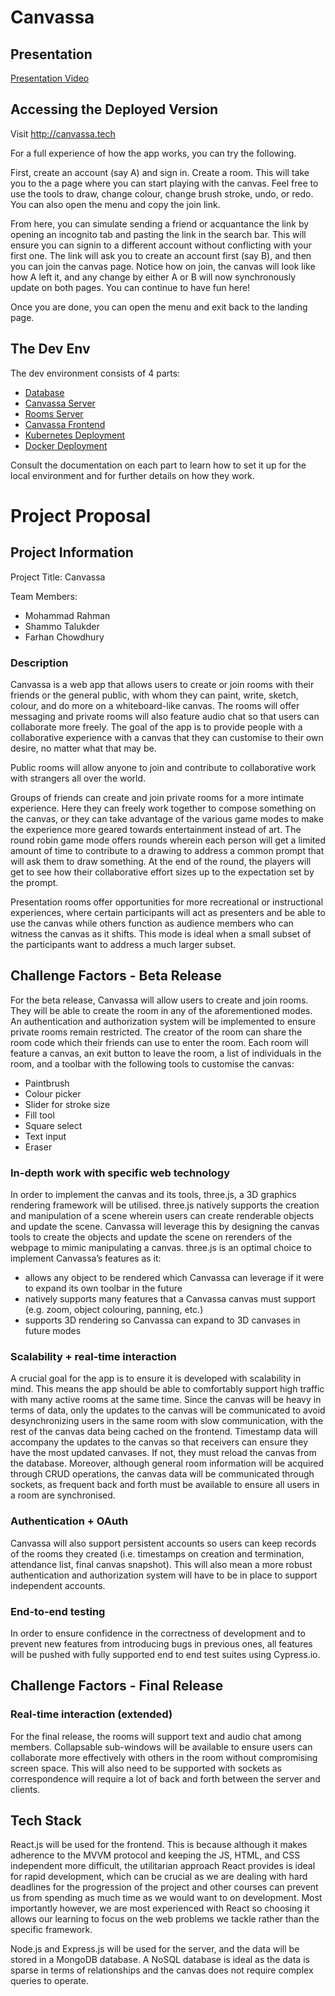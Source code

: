 # Canvassa

## Presentation

[Presentation Video](https://youtu.be/MKy910K6rUg)

## Accessing the Deployed Version

Visit http://canvassa.tech

For a full experience of how the app works, you can try the following.

First, create an account (say A) and sign in. Create a room. This will take you to the a page where you can start playing with the canvas. Feel free to use the tools to draw, change colour, change brush stroke, undo, or redo. You can also open the menu and copy the join link.

From here, you can simulate sending a friend or acquantance the link by opening an incognito tab and pasting the link in the search bar. This will ensure you can signin to a different account without conflicting with your first one. The link will ask you to create an account first (say B), and then you can join the canvas page. Notice how on join, the canvas will look like how A left it, and any change by either A or B will now synchronously update on both pages. You can continue to have fun here!

Once you are done, you can open the menu and exit back to the landing page.

## The Dev Env

The dev environment consists of 4 parts:
- [Database](./doc/Database.md)
- [Canvassa Server](./doc/Backend.md)
- [Rooms Server](./doc/roomserver.md)
- [Canvassa Frontend](./doc/Frontend.md)
- [Kubernetes Deployment](./doc/kubernetes.md)
- [Docker Deployment](./doc/dockerdeployment.md)

Consult the documentation on each part to learn how to set it up for the local environment and for further details on how they work.

# Project Proposal

## Project Information

Project Title: Canvassa

Team Members:

- Mohammad Rahman
- Shammo Talukder
- Farhan Chowdhury

### Description

Canvassa is a web app that allows users to create or join rooms with their friends or the general public, with whom they can paint, write, sketch, colour, and do more on a whiteboard-like canvas. The rooms will offer messaging and private rooms will also feature audio chat so that users can collaborate more freely. The goal of the app is to provide people with a collaborative experience with a canvas that they can customise to their own desire, no matter what that may be.

Public rooms will allow anyone to join and contribute to collaborative work with strangers all over the world.

Groups of friends can create and join private rooms for a more intimate experience. Here they can freely work together to compose something on the canvas, or they can take advantage of the various game modes to make the experience more geared towards entertainment instead of art. The round robin game mode offers rounds wherein each person will get a limited amount of time to contribute to a drawing to address a common prompt that will ask them to draw something. At the end of the round, the players will get to see how their collaborative effort sizes up to the expectation set by the prompt.

Presentation rooms offer opportunities for more recreational or instructional experiences, where certain participants will act as presenters and be able to use the canvas while others function as audience members who can witness the canvas as it shifts. This mode is ideal when a small subset of the participants want to address a much larger subset.

## Challenge Factors - Beta Release

For the beta release, Canvassa will allow users to create and join rooms. They will be able to create the room in any of the aforementioned modes. An authentication and authorization system will be implemented to ensure private rooms remain restricted. The creator of the room can share the room code which their friends can use to enter the room. Each room will feature a canvas, an exit button to leave the room, a list of individuals in the room, and a toolbar with the following tools to customise the canvas:

- Paintbrush
- Colour picker
- Slider for stroke size
- Fill tool
- Square select
- Text input
- Eraser

### In-depth work with specific web technology

In order to implement the canvas and its tools, three.js, a 3D graphics rendering framework will be utilised. three.js natively supports the creation and manipulation of a scene wherein users can create renderable objects and update the scene. Canvassa will leverage this by designing the canvas tools to create the objects and update the scene on rerenders of the webpage to mimic manipulating a canvas. three.js is an optimal choice to implement Canvassa’s features as it:

- allows any object to be rendered which Canvassa can leverage if it were to expand its own toolbar in the future
- natively supports many features that a Canvassa canvas must support (e.g. zoom, object colouring, panning, etc.)
- supports 3D rendering so Canvassa can expand to 3D canvases in future modes

### Scalability + real-time interaction

A crucial goal for the app is to ensure it is developed with scalability in mind. This means the app should be able to comfortably support high traffic with many active rooms at the same time. Since the canvas will be heavy in terms of data, only the updates to the canvas will be communicated to avoid desynchronizing users in the same room with slow communication, with the rest of the canvas data being cached on the frontend. Timestamp data will accompany the updates to the canvas so that receivers can ensure they have the most updated canvases. If not, they must reload the canvas from the database. Moreover, although general room information will be acquired through CRUD operations, the canvas data will be communicated through sockets, as frequent back and forth must be available to ensure all users in a room are synchronised.

### Authentication + OAuth

Canvassa will also support persistent accounts so users can keep records of the rooms they created (i.e. timestamps on creation and termination, attendance list, final canvas snapshot). This will also mean a more robust authentication and authorization system will have to be in place to support independent accounts.

### End-to-end testing

In order to ensure confidence in the correctness of development and to prevent new features from introducing bugs in previous ones, all features will be pushed with fully supported end to end test suites using Cypress.io.

## Challenge Factors - Final Release

### Real-time interaction (extended)

For the final release, the rooms will support text and audio chat among members. Collapsable sub-windows will be available to ensure users can collaborate more effectively with others in the room without compromising screen space. This will also need to be supported with sockets as correspondence will require a lot of back and forth between the server and clients.

## Tech Stack

React.js will be used for the frontend. This is because although it makes adherence to the MVVM protocol and keeping the JS, HTML, and CSS independent more difficult, the utilitarian approach React provides is ideal for rapid development, which can be crucial as we are dealing with hard deadlines for the progression of the project and other courses can prevent us from spending as much time as we would want to on development. Most importantly however, we are most experienced with React so choosing it allows our learning to focus on the web problems we tackle rather than the specific framework.

Node.js and Express.js will be used for the server, and the data will be stored in a MongoDB database. A NoSQL database is ideal as the data is sparse in terms of relationships and the canvas does not require complex queries to operate.
